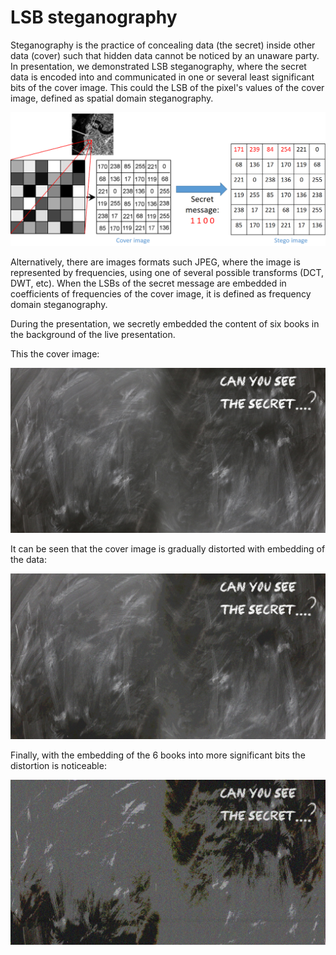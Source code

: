 # LSB steganography

Steganography is the practice of concealing data (the secret) inside other data (cover) such that hidden data cannot be noticed by an unaware party. In presentation, we demonstrated   LSB steganography, where the secret data is encoded into and communicated in one or several least significant bits of the cover image. This could the LSB of the pixel's values of the cover image, defined as spatial domain steganography. 

![Image of LSB](/Background-stego/Screenshot%20(175).png)

Alternatively, there are images formats such JPEG, where the image is represented by frequencies, using one of several possible transforms (DCT, DWT, etc). When the LSBs of the secret message are embedded in coefficients of frequencies of the cover image, it is defined as frequency domain steganography. 

During the presentation, we secretly embedded the content of six books in the background of the live presentation.

This the cover image: 

![Image of LSB](Background-stego/stego-back1-1.png)

It can be seen that the cover image is gradually distorted with embedding of the data:

![Image of LSB](Background-stego/stego-back5-1.png)

Finally, with the embedding of the 6 books into more significant bits the distortion is noticeable:

![Image of LSB](Background-stego/stego-back7-1.png)

